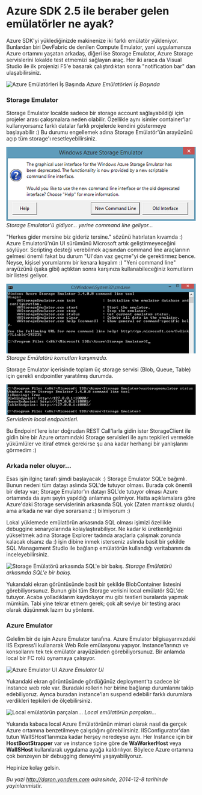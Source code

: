 # Azure SDK 2.5 ile beraber gelen emülatörler ne ayak? 

Azure SDK'yi yüklediğinizde makinenize iki farklı emülatör yükleniyor.
Bunlardan biri DevFabric de denilen Compute Emulator, yani uygulamanıza
Azure ortamını yaşatan arkadaş, diğeri ise Storage Emulator, Azure
Storage servislerini lokalde test etmemizi sağlayan araç. Her iki araca
da Visual Studio ile ilk projenizi F5'e basarak çalıştırdıktan sonra
"notification bar" dan ulaşabilirsiniz.

![Azure Emülatörleri İş
Başında](../media/Azure_SDK_2_5_ile_beraber_gelen_emulatorler/emulator.png)
*Azure Emülatörleri İş Başında*

### Storage Emulator  

Storage Emulator localde sadece bir storage account sağlayabildiği için
projeler arası çakışmalara neden olabilir. Özellikle aynı isimler
container'lar kullanıyorsanız farklı datalar farklı projelerde kendini
göstermeye başlayabilir :) Bu durumu engellemek adına Storage
Emülatör'ün arayüzünü açıp tüm storage'ı resetleyebilirsiniz.

![Storage Emulator'ü gidiyor... yerine command line geliyor...](../media/Azure_SDK_2_5_ile_beraber_gelen_emulatorler/emulator2.png)
*Storage Emulator'ü gidiyor... yerine command line geliyor...*

"Herkes gider mersine biz gideriz tersine." sözünü hatırlatan kıvamda :) Azure Emulatorü'nün UI sürümünü Microsoft artık geliştirmeyeceğini söylüyor. Scripting desteği verebilmek açısından command line araçlarının gelmesi önemli fakat bu durum "UI'dan vaz geçme"yi de gerektirmez bence. Neyse, kişisel yorumlarımı bir kenara koyalım :) "Yeni command line" arayüzünü (şaka gibi) açtıktan sonra karşınıza kullanabileceğiniz komutların bir listesi geliyor.

![Storage Emülatörü komutları karşımızda.](../media/Azure_SDK_2_5_ile_beraber_gelen_emulatorler/emulator3.png)
*Storage Emülatörü komutları karşımızda.*

Storage Emulator içerisinde toplam üç storage servisi (Blob, Queue,
Table) için gerekli endpointler yaratılmış durumda. 

![Servislerin local endpointleri.](../media/Azure_SDK_2_5_ile_beraber_gelen_emulatorler/emulator4.png)
*Servislerin local endpointleri.*

Bu Endpoint'lere ister doğrudan REST Call'larla gidin ister StorageClient ile gidin bire
bir Azure ortamındaki Storage servisleri ile aynı tepkileri vermekle
yükümlüler ve itiraf etmek gerekirse şu ana kadar herhangi bir
yanlışlarını görmedim :)

### Arkada neler oluyor...  

Esas işin ilginç tarafı şimdi başlayacak :) Storage Emulator SQL'e
bağımlı. Bunun nedeni tüm datayı aslında SQL'de tutuyor olması. Burada
çok önemli bir detay var; Storage Emulator'ın datayı SQL'de tutuyor
olması Azure ortamında da aynı şeyin yapıldığı anlamına gelmiyor. Hatta
açıklamalara göre Azure'daki Storage servislerinin arkasında SQL yok
(Zaten mantıksız olurdu) ama arkada ne var diye sorarsanız :) bilmiyorum
:)

Lokal yüklemede emülatörün arkasında SQL olması işimizi özellikle
debuggine senaryolarında kolaylaştırabiliyor. Ne kadar ki
üretkenliğinizi yükseltmek adına Storage Explorer tadında araçlarla
çalışmak zorunda kalacak olsanız da :) işin dibine inmek isterseniz
aslında basit bir şekilde SQL Management Studio ile bağlanıp emülatörün
kullandığı veritabanını da inceleyebilirsiniz.

![Storage Emülatörü arkasında SQL'e bir
bakış.](../media/Azure_SDK_2_5_ile_beraber_gelen_emulatorler/emulator5.png)
*Storage Emülatörü arkasında SQL'e bir bakış.*

Yukarıdaki ekran görüntüsünde basit bir şekilde BlobContainer listesini
görebiliyorsunuz. Bunun gibi tüm Storage verisini local emülatör SQL'de
tutuyor. Acaba yolladıklarım kaydoluyor mu gibi testleri buralarda
yapmak mümkün. Tabi yine tekrar etmem gerek; çok alt seviye bir testing
aracı olarak düşünmek lazım bu yöntemi.

### Azure Emulator  

Gelelim bir de işin Azure Emulator tarafına. Azure Emulator
bilgisayarınızdaki IIS Express'i kullanarak Web Role emülasyonu yapıyor.
Instance'larınızı ve konsollarını tek tek emülatör arayüzünden
görebiliyorsunuz. Bir anlamda local bir FC rolü oynamaya çalışıyor.

![Azure Emulator
UI](../media/Azure_SDK_2_5_ile_beraber_gelen_emulatorler/emulator7.png)
*Azure Emulator UI*

Yukarıdaki ekran görüntüsünde gördüğünüz deployment'ta sadece bir instance web role var. Buradaki rollerin her birine
bağlanıp durumlarını takip edebiliyoruz. Ayrıca buradan instance'ları
suspend edebilir farklı durumlara verdikleri tepkileri de
ölçebilirsiniz.

![Local emülatörün
parçaları...](../media/Azure_SDK_2_5_ile_beraber_gelen_emulatorler/emulator6.png)
*Local emülatörün parçaları...*

Yukarıda kabaca local Azure Emülatörünün mimari olarak nasıl da gerçek
Azure ortamına benzetilmeye çalışdığını görebilirsiniz.
IISConfigurator'dan tutun WaIISHost'larımıza kadar herşey neredeyse
aynı. Her Instance için bir **HostBootStrapper** var ve instance tipine göre
de **WaWorkerHost** veya **WaIISHost** kullanılarak uygulama ayağa kaldırılıyor.
Böylece Azure ortamına çok benzeyen bir debugging deneyimi
yaşayabiliyoruz.

Hepinize kolay gelsin.


*Bu yazi http://daron.yondem.com adresinde, 2014-12-8 tarihinde yayinlanmistir.*